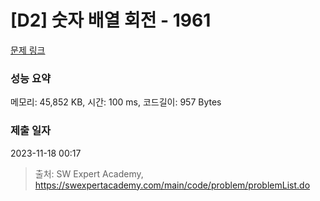 # [D2] 숫자 배열 회전 - 1961 

[문제 링크](https://swexpertacademy.com/main/code/problem/problemDetail.do?contestProbId=AV5Pq-OKAVYDFAUq) 

### 성능 요약

메모리: 45,852 KB, 시간: 100 ms, 코드길이: 957 Bytes

### 제출 일자

2023-11-18 00:17



> 출처: SW Expert Academy, https://swexpertacademy.com/main/code/problem/problemList.do